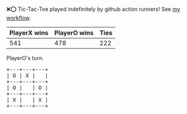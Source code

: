 :x::o: Tic-Tac-Toe played indefinitely by github action runners! See [my workflow](.github/workflows/play.yaml).

|PlayerX wins|PlayerO wins|Ties|
|-|-|-|
|541|478|222|

PlayerO's turn.

<pre>
+---+---+---+
| O | X |   |
+---+---+---+
| O |   | O |
+---+---+---+
| X |   | X |
+---+---+---+
</pre>